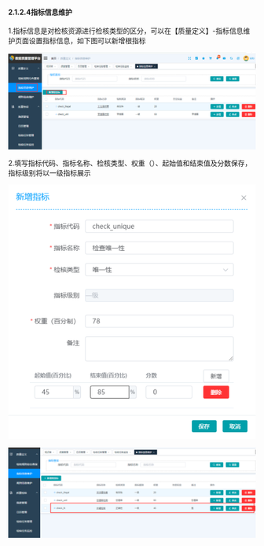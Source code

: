 #### 2.1.2.4指标信息维护

1.指标信息是对检核资源进行检核类型的区分，可以在【质量定义】-指标信息维护页面设置指标信息，如下图可以新增根指标

![image-20210426190854457](3.1.2.4%E6%8C%87%E6%A0%87%E4%BF%A1%E6%81%AF%E7%BB%B4%E6%8A%A4.assets/image-20210426190854457.png)

2.填写指标代码、指标名称、检核类型、权重（）、起始值和结束值及分数保存，指标级别将以一级指标展示

![image-20210420140657285](3.1.2.4%E6%8C%87%E6%A0%87%E4%BF%A1%E6%81%AF%E7%BB%B4%E6%8A%A4.assets/image-20210420140657285.png)

![image-20210426191156274](3.1.2.4%E6%8C%87%E6%A0%87%E4%BF%A1%E6%81%AF%E7%BB%B4%E6%8A%A4.assets/image-20210426191156274.png)

